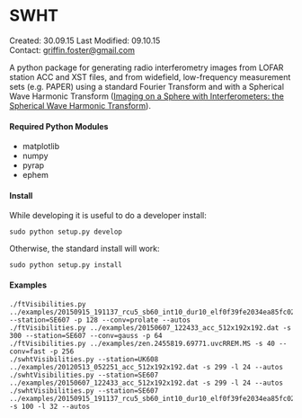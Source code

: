 SWHT
===

Created: 30.09.15 
Last Modified: 09.10.15  
Contact: griffin.foster@gmail.com  

A python package for generating radio interferometry images from LOFAR station ACC and XST files, and from widefield, low-frequency measurement sets (e.g. PAPER) using a standard Fourier Transform and with a Spherical Wave Harmonic Transform ([Imaging on a Sphere with Interferometers: the Spherical Wave Harmonic Transform](http://arxiv.org/abs/1504.04485)).

#### Required Python Modules

* matplotlib 
* numpy 
* pyrap 
* ephem 

#### Install

While developing it is useful to do a developer install:

```
sudo python setup.py develop
```

Otherwise, the standard install will work:

```
sudo python setup.py install  
```

#### Examples

```
./ftVisibilities.py ../examples/20150915_191137_rcu5_sb60_int10_dur10_elf0f39fe2034ea85fc02b3cc1544863053b328fd83291e880cd0bf3c3d3a50a164a3f3e0c070c73d073f4e43849c0e93b_xst.dat --station=SE607 -p 128 --conv=prolate --autos
./ftVisibilities.py ../examples/20150607_122433_acc_512x192x192.dat -s 300 --station=SE607 --conv=gauss -p 64
./ftVisibilities.py ../examples/zen.2455819.69771.uvcRREM.MS -s 40 --conv=fast -p 256
./swhtVisibilities.py --station=UK608 ../examples/20120513_052251_acc_512x192x192.dat -s 299 -l 24 --autos
./swhtVisibilities.py --station=SE607 ../examples/20150607_122433_acc_512x192x192.dat -s 299 -l 24 --autos
./swhtVisibilities.py --station=SE607 ../examples/20150915_191137_rcu5_sb60_int10_dur10_elf0f39fe2034ea85fc02b3cc1544863053b328fd83291e880cd0bf3c3d3a50a164a3f3e0c070c73d073f4e43849c0e93b_xst.dat -s 100 -l 32 --autos

```

